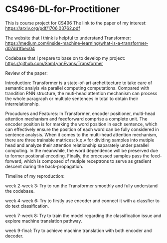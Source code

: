 # CS496-DL-for-Proctitioner
This is course project for CS496
The link to the paper of my interest:
https://arxiv.org/pdf/1706.03762.pdf

The website that I think is helpful to understand Transformer:
https://medium.com/inside-machine-learning/what-is-a-transformer-d07dd1fbec04

Codebase that I prepare to base on to develop my project:
https://github.com/SamLynnEvans/Transformer

Review of the paper:

Introduction: 
Transformer is a state-of-art archetitecture to take care of semantic analyis via parallel computing computations. Compared with trandition RNN structure, the muti-head attention mechanism can process the whole paragraph
or multiple sentences in total to obtain their interrelationship.

Procudures and Features: 
In Transformer, encoder positioner, multi-head attention mechanism and feedforward comprise a 
complete unit. The encoder position is for marking the word position in each sentence, which can effectively ensure the 
position of each word can be fully considered in sentence analysis. When it comes to the multi-head attention mechanism,
there are three trainable matrices: k,q,v for dividing samples into mutiple head and analyze their attention relationship
saparately under parallel computing. In the meanwhile, the word dependence will be preserved due to former postional encoding. 
Finally, the processed samples pass the feed-forward, which is composed of mutiple receptrons to serve as gradient descent during the back-propagation.

Timeline of my reproduction:

week 2-week 3: 
Try to run the Transformer smoothly and fully understand the codebase.

week 4-week 6: 
Try to firstly use encoder and connect it with a classfier to do text classification.

week 7-week 8: 
Try to train the model regarding the classification issue and explore machine translation pathway.

week 9-final: 
Try to achieve machine translation with both encoder and decoder.




